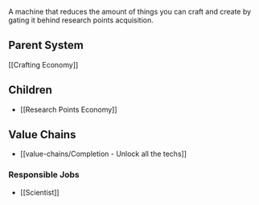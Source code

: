 A machine that reduces the amount of things you can craft and create by gating it behind research points acquisition. 
## Parent System
[[Crafting Economy]]
## Children
- [[Research Points Economy]]
## Value Chains
- [[value-chains/Completion - Unlock all the techs]]
### Responsible Jobs
- [[Scientist]]
